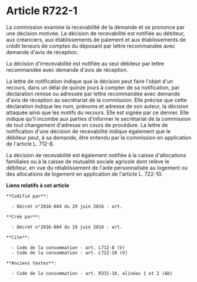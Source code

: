 # Article R722-1

La commission examine la recevabilité de la demande et se prononce par une décision motivée. La décision de recevabilité est
notifiée au débiteur, aux créanciers, aux établissements de paiement et aux établissements de crédit teneurs de comptes du
déposant par lettre recommandée avec demande d'avis de réception. 

La décision d'irrecevabilité est notifiée au seul débiteur par lettre recommandée avec demande d'avis de réception. 

La lettre de notification indique que la décision peut faire l'objet d'un recours, dans un délai de quinze jours à compter de
sa notification, par déclaration remise ou adressée par lettre recommandée avec demande d'avis de réception au secrétariat de
la commission. Elle précise que cette déclaration indique les nom, prénoms et adresse de son auteur, la décision attaquée
ainsi que les motifs du recours. Elle est signée par ce dernier. Elle indique qu'il incombe aux parties d'informer le
secrétariat de la commission de tout changement d'adresse en cours de procédure. La lettre de notification d'une décision de
recevabilité indique également que le débiteur peut, à sa demande, être entendu par la commission en application de l'article
L. 712-8. 

La décision de recevabilité est également notifiée à la caisse d'allocations familiales ou à la caisse de mutualité sociale
agricole dont relève le débiteur, en vue du rétablissement de l'aide personnalisée au logement ou des allocations de logement
en application de l'article L. 722-10.

**Liens relatifs à cet article**

	**Codifié par**:

	  - Décret n°2016-884 du 29 juin 2016 - art.

	**Créé par**:

	  - Décret n°2016-884 du 29 juin 2016 - art.

	**Cite**:

	  - Code de la consommation - art. L712-8 (V)
	  - Code de la consommation - art. L722-10 (V)

	**Anciens textes**:

	  - Code de la consommation - art. R331-10, alinéas 1 et 2 (Ab)
